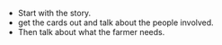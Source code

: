 - Start with the story.
- get the cards out and talk about the people involved.
- Then talk about what the farmer needs. 
